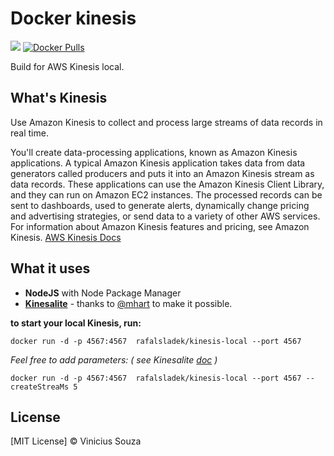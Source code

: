 # Docker kinesis
[![](https://badge.imagelayers.io/rafalsladek/kinesis-local:latest.svg)](https://imagelayers.io/?images=rafalsladek/kinesis-local:latest 'Get your own badge on imagelayers.io')
[![Docker Pulls](https://img.shields.io/docker/pulls/rafalsladek/kinesis-local.svg)](https://hub.docker.com/r/rafalsladek/kinesis-local/)

Build for AWS Kinesis local.

## What's Kinesis

Use Amazon Kinesis to collect and process large streams of data records in real time.

You'll create data-processing applications, known as Amazon Kinesis applications. A typical Amazon Kinesis application takes data from data generators called producers and puts it into an Amazon Kinesis stream as data records. These applications can use the Amazon Kinesis Client Library, and they can run on Amazon EC2 instances. The processed records can be sent to dashboards, used to generate alerts, dynamically change pricing and advertising strategies, or send data to a variety of other AWS services. For information about Amazon Kinesis features and pricing, see Amazon Kinesis.
[AWS Kinesis Docs](http://docs.aws.amazon.com/kinesis/latest/dev/introduction.html)

## What it uses

 * __NodeJS__ with Node Package Manager
 * __[Kinesalite](https://github.com/mhart/kinesalite)__ - thanks to [@mhart](http://www.github.com/mhart) to make it possible.


__to start your local Kinesis, run:__

`docker run -d -p 4567:4567  rafalsladek/kinesis-local --port 4567`

*Feel free to add parameters: ( see Kinesalite [doc](https://github.com/mhart/kinesalite) )* 

`docker run -d -p 4567:4567  rafalsladek/kinesis-local --port 4567 --createStreaMs 5`

## License

[MIT License] © Vinicius Souza
